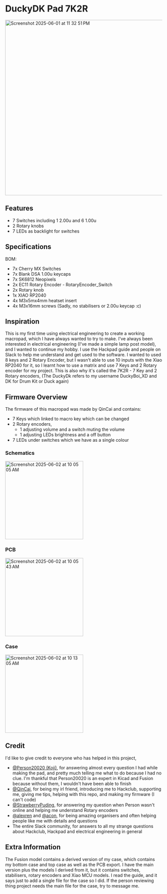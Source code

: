 # DuckyDK Pad 7K2R

<img width="561" alt="Screenshot 2025-06-01 at 11 32 51 PM" src="https://github.com/user-attachments/assets/9705c22d-86f7-453a-9897-639602a7339f" />

## Features
- 7 Switches including 1 2.00u and 6 1.00u
- 2 Rotary knobs 
- 7 LEDs as backlight for switches

## Specifications
BOM:
- 7x Cherry MX Switches
- 7x Blank DSA 1.00u keycaps
- 7x SK6812 Neopixels
- 2x EC11 Rotary Encoder - RotaryEncoder_Switch
- 2x Rotary knob
- 1x XIAO RP2040
- 4x M3x5mx4mm heatset insert
- 4x M3x16mm screws
(Sadly, no stabilisers or 2.00u keycap :c)

## Inspiration
This is my first time using electrical engineering to create a working macropad, which I have always wanted to try to make. I've always been interested in electrical engineering (I've made a simple lamp post model), and I wanted to continue my hobby. I use the Hackpad guide and people on Slack to help me understand and get used to the software. I wanted to used 8 keys and 2 Rotary Encoder, but I wasn't able to use 10 inputs with the Xiao RP2040 for it, so I learnt how to use a matrix and use 7 Keys and 2 Rotary encoder for my project. This is also why it's called the 7K2R - 7 Key and 2 Rotary encoders, (The DuckyDk refers to my username DuckyBoi_XD and DK for Drum Kit or Duck again)

## Firmware Overview  

The firmware of this macropad was made by QinCai and contains:

- 7 Keys which linked to macro key which can be changed
- 2 Rotary encoders,
  - 1 adjusting volume and a switch muting the volume
  - 1 adjusting LEDs brightness and a off button
- 7 LEDs under switches which we have as a single colour

### Schematics

<img width="250" alt="Screenshot 2025-06-02 at 10 05 05 AM" src="https://github.com/user-attachments/assets/70fbdcc0-8e3d-4209-bb58-b46020b64cd5" />

### PCB

<img width="250" alt="Screenshot 2025-06-02 at 10 05 43 AM" src="https://github.com/user-attachments/assets/4b7dda9d-7eed-4fc3-8c11-62f5fe9a9ab4" />

### Case

<img width="250" alt="Screenshot 2025-06-02 at 10 13 05 AM" src="https://github.com/user-attachments/assets/e890e0fb-b4a2-4df7-9757-06d4bdc7a7de" />

## Credit
I'd like to give credit to everyone who has helped in this project,

- [@Person20020 (Koji)](https://hackclub.slack.com/team/U07QNKS5SKA), for answering almost every question I had while making the pad, and pretty much telling me what to do because I had no clue. I'm thankful that Person20020 is an expert in Kicad and Fusion because without them, I wouldn't have been able to finish
- [@QinCai](https://hackclub.slack.com/team/U07BNRCEARM), for being my irl friend, introducing me to Hackclub, supporting me, giving me tips, helping with this repo, and making my firmware (I can't code)
- [@StrawberryPuding](https://hackclub.slack.com/team/U08290982KU), for answering my question when Person wasn't online and helping me understand Rotary encoders
- [@alexren](https://hackclub.slack.com/team/U06PR6B8D37) and [@acon](https://hackclub.slack.com/team/U04KEK4TS72), for being amazing organisers and often helping people like me with details and questions
- The entire Slack community, for answers to all my strange questions about Hackclub, Hackpad and electrical engineering in general

## Extra Information

The Fusion model contains a derived version of my case, which contains my bottom case and top case as well as the PCB export. I have the main version plus the models I derived from it, but it contains switches, stabilisers, rotary encoders and Xiao MCU models. I read the guide, and it says just to add a single file for the case so I did. If the person reviewing thing project needs the main file for the case, try to message me.
